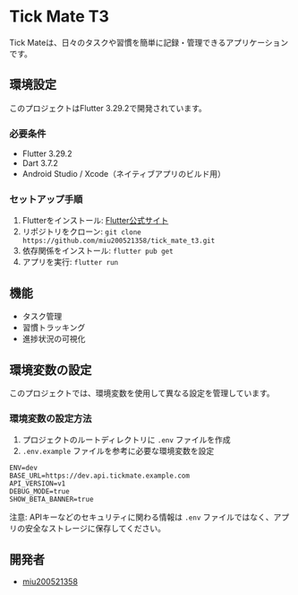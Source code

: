 # Tick Mate T3

Tick Mateは、日々のタスクや習慣を簡単に記録・管理できるアプリケーションです。

## 環境設定

このプロジェクトはFlutter 3.29.2で開発されています。

### 必要条件
- Flutter 3.29.2
- Dart 3.7.2
- Android Studio / Xcode（ネイティブアプリのビルド用）

### セットアップ手順
1. Flutterをインストール: [Flutter公式サイト](https://flutter.dev/docs/get-started/install)
2. リポジトリをクローン: `git clone https://github.com/miu200521358/tick_mate_t3.git`
3. 依存関係をインストール: `flutter pub get`
4. アプリを実行: `flutter run`

## 機能
- タスク管理
- 習慣トラッキング
- 進捗状況の可視化

## 環境変数の設定

このプロジェクトでは、環境変数を使用して異なる設定を管理しています。

### 環境変数の設定方法

1. プロジェクトのルートディレクトリに `.env` ファイルを作成
2. `.env.example` ファイルを参考に必要な環境変数を設定

```
ENV=dev
BASE_URL=https://dev.api.tickmate.example.com
API_VERSION=v1
DEBUG_MODE=true
SHOW_BETA_BANNER=true
```

注意: APIキーなどのセキュリティに関わる情報は `.env` ファイルではなく、アプリの安全なストレージに保存してください。

## 開発者
- [miu200521358](https://github.com/miu200521358)
